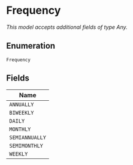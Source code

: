 
# Frequency

*This model accepts additional fields of type Any.*

## Enumeration

`Frequency`

## Fields

| Name |
|  --- |
| `ANNUALLY` |
| `BIWEEKLY` |
| `DAILY` |
| `MONTHLY` |
| `SEMIANNUALLY` |
| `SEMIMONTHLY` |
| `WEEKLY` |

